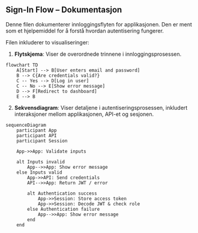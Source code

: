 ## Sign-In Flow – Dokumentasjon

Denne filen dokumenterer innloggingsflyten for applikasjonen. Den er ment 
som et hjelpemiddel for å forstå hvordan autentisering fungerer.




Filen inkluderer to visualiseringer:

1. **Flytskjema**: Viser de overordnede trinnene i innloggingsprosessen.
```mermaid
flowchart TD
    A[Start] --> B[User enters email and password]
    B --> C{Are credentials valid?}
    C -- Yes --> D[Log in user]
    C -- No --> E[Show error message]
    D --> F[Redirect to dashboard]
    E --> B
````
2. **Sekvensdiagram**: Viser detaljene i autentiseringsprosessen, inkludert interaksjoner mellom applikasjonen, API-et og sesjonen.

```mermaid
sequenceDiagram
    participant App
    participant API
    participant Session

    App->>App: Validate inputs

    alt Inputs invalid
        App-->>App: Show error message
    else Inputs valid
        App->>API: Send credentials
        API-->>App: Return JWT / error

        alt Authentication success
            App->>Session: Store access token
            App->>Session: Decode JWT & check role
        else Authentication failure
            App-->>App: Show error message
        end
    end
```
